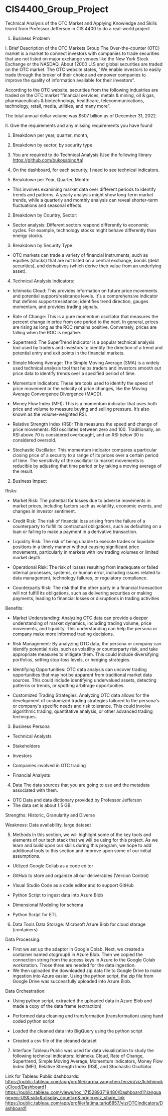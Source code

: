 # CIS4400_Group_Project
Technical Analysis of the OTC Market and Applying Knowledge and Skills learnt from Professor Jefferson in CIS 4400 to do a real-world project

1)	Business Problem
   
I. Brief Description of the OTC Markets Group 
The Over-the-counter (OTC) market is a market to connect investors with companies to trade securities that are not listed on major exchange venues like the New York Stock Exchange or the NASDAQ. About 12000 U.S and global securities are traded on the OTC market. The OTC website states, "We enable investors to easily trade through the broker of their choice and empower companies to improve the quality of information available for their investors". 

According to the OTC website, securities from the following industries are traded on the OTC market "financial services, metals & mining, oil & gas, pharmaceuticals & biotechnology, healthcare, telecommunications, technology, retail, media, utilities, and many more".

The total annual dollar volume was $507 billion as of December 31, 2022.

II. Give the requirements and any missing requirements you have found
1. Breakdown per year, quarter, month, 
2. Breakdown by sector, by security type
3. You are required to do Technical Analysis (Use the following library https://github.com/bukosabino/ta)
4. On the dashboard, for each security, I need to see technical indicators.

1.  Breakdown per Year, Quarter, Month:  
- This involves examining market data over different periods to identify trends and patterns. A  yearly analysis might show long-term market trends, while a quarterly and monthly analysis can reveal shorter-term fluctuations and seasonal effects. 

2.  Breakdown by Country, Sector:  
-  Sector analysis: Different sectors respond differently to economic cycles. For example, technology stocks might behave differently than energy stocks. 

3.  Breakdown by Security Type:  
- OTC markets can trade a variety of financial instruments, such as equities (stocks)  that are not listed on a central exchange,  bonds  (debt securities), and derivatives  (which derive their value from an underlying asset). 

4.  Technical Analysis Indicators:

-  Ichimoku Cloud: This provides information on future price movements and potential support/resistance levels. It's a comprehensive indicator that defines support/resistance, identifies trend direction, gauges momentum, and provides trading signals.

-  Rate of Change: This is a pure momentum oscillator that measures the percent change in price from one period to the next. In general, prices are rising as long as the ROC remains positive. Conversely, prices are falling when the ROC is negative.

-  Supertrend: The SuperTrend indicator is a popular technical analysis tool used by traders and investors to identify the direction of a trend and potential entry and exit points in the financial markets.

-  Simple Moving Average: The Simple Moving Average (SMA) is a widely used technical analysis tool that helps traders and investors smooth out price data to identify trends over a specified period of time. 

-  Momentum Indicators: These are tools used to identify the speed of price movement or the velocity of price changes, like the Moving Average Convergence Divergence (MACD). 

-  Money Flow Index (MFI): This is a momentum indicator that uses both price and volume to measure buying and selling pressure. It’s also known as the volume-weighted RSI. 

-  Relative Strength Index (RSI): This measures the speed and change of price movements. RSI oscillates between zero and 100. Traditionally, an RSI above 70 is considered overbought, and an RSI below 30 is considered oversold.

-  Stochastic Oscillator: This momentum indicator compares a particular closing price of a security to a range of its prices over a certain period of time. The sensitivity of the oscillator to market movements is reducible by adjusting that time period or by taking a moving average of the result. 
 
2)	Business Impact

Risks:
 
- Market Risk: The potential for losses due to adverse movements in market prices, including factors such as volatility, economic events, and changes in investor sentiment.

- Credit Risk: The risk of financial loss arising from the failure of a counterparty to fulfill its contractual obligations, such as defaulting on a loan or failing to make a payment in a derivative transaction.

- Liquidity Risk: The risk of being unable to execute trades or liquidate positions in a timely manner without causing significant price movements, particularly in markets with low trading volumes or limited market depth.

- Operational Risk: The risk of losses resulting from inadequate or failed internal processes, systems, or human error, including issues related to data management, technology failures, or regulatory compliance.

- Counterparty Risk: The risk that the other party in a financial transaction will not fulfill its obligations, such as delivering securities or making payments, leading to financial losses or disruptions in trading activities

 Benefits:

 - Market Understanding: Analyzing OTC data can provide a deeper understanding of market dynamics, including trading volume, price movements, and liquidity. This understanding can help the persona or company make more informed trading decisions.

 - Risk Management: By analyzing OTC data, the persona or company can identify potential risks, such as volatility or counterparty risk, and take appropriate measures to mitigate them. This could include diversifying portfolios, setting stop-loss levels, or hedging strategies.

 - Identifying Opportunities: OTC data analysis can uncover trading opportunities that may not be apparent from traditional market data sources. This could include identifying undervalued assets, detecting patterns or trends, or spotting arbitrage opportunities.

 - Customized Trading Strategies: Analyzing OTC data allows for the development of customized trading strategies tailored to the persona's or company's specific needs and risk tolerance. This could involve algorithmic trading, quantitative analysis, or other advanced trading techniques.

 
3)	Business Persona 
 
- Technical Analysts​

- Stakeholders ​

- Investors​

- Companies involved in OTC trading ​

- Financial Analysts 

4)	Data
The data sources that you are going to use and the metadata associated with them. 
- OTC Data and data dictionary provided by Professor Jefferson
- The data set is about 1.5 GB. 

Strengths: Historic, Granularity and Diverse ​

Weakness: Data availability, large dataset

5)	Methods
In this section, we will highlight some of the key tools and elements of our tech stack that we will be using for this project. As we learn and build upon our skills during this program, we hope to add additional tools to this section and improve upon some of our initial assumptions.

- Utilized Google Collab as a code editor​

- GitHub to store and organize all our deliverables (Version Control)​

- Visual Studio Code as a code editor and to support GitHub ​

- Python Script to ingest data into Azure Blob​

- Dimensional Modeling for schema

- Python Script for ETL

6)	Data Tools 
Data Storage: Microsoft Azure Blob for cloud storage (containers)

 
Data Processing: 
- First we set up the adaptor in Google Colab. Next, we created a container named otcgroup6 in Azure Blob. Then we copied the connection string from the access keys in Azure to the Google Colab workstation. Those three are needed for the data ingestion.
- We then uploaded the downloaded zip data file to Google Drive to make ingestion into Azure easier.
Using the python script, the zip file from Google Drive was successfully uploaded into Azure Blob.  
 
Data Orchestration: 
- Using python script, extracted the uploaded data in Azure Blob and made a copy of the data frame (extraction)​

- Performed data cleaning and transformation (transformation)​ using hand coded python script

- Loaded the cleaned data into BigQuery using the python script

- Created a csv file of the cleaned dataset
 
7)	Interface
Tableau Public was used for data visualization to study the following technical indicators: Ichimoku Cloud, Rate of Change, Supertrend, Simple Moving Average, Momentum Indicators, Money Flow Index (MFI), Relative Strength Index (RSI), and Stochastic Oscillator. 

Link for Tableau Public dashboards:
https://public.tableau.com/app/profile/karma.yangchen.tenzin/viz/IchihimokuCloud/Dashboard1
https://public.tableau.com/views/roc_17152893719480/Dashboard1?:language=en-US&:sid=&:display_count=n&:origin=viz_share_link
https://public.tableau.com/app/profile/fatima.tariq6857/viz/OTCIndicators/Dashboard1



